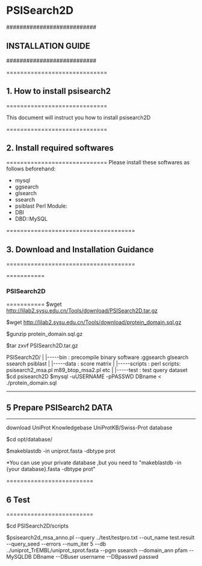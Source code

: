 # PSISearch2D
\###########################  

##   INSTALLATION GUIDE  ##  

\###########################

=============================  

## 1. How to install psisearch2  

=============================  

This document will instruct you how to install psisearch2D

=============================  

## 2. Install required softwares  

=============================
Please install these softwares as follows beforehand:  

* mysql
* ggsearch
* glsearch
* ssearch
* psiblast
Perl Module:
* DBI
* DBD::MySQL

=====================================  

## 3. Download and Installation Guidance  

=====================================  

===========  

### PSISearch2D  

===========
$wget http://lilab2.sysu.edu.cn/Tools/download/PSISearch2D.tar.gz  

$wget http://lilab2.sysu.edu.cn/Tools/download/protein_domain.sql.gz  

$gunzip protein_domain.sql.gz  

$tar zxvf PSISearch2D.tar.gz  

PSISearch2D/
     |
     |-----bin : precompile binary software :ggsearch glsearch ssearch psiblast
     |
     |-----data : score matrix 
     |
     |-----scripts : perl scripts: psisearch2_msa.pl m89_btop_msa2.pl etc
     |
     |-----test : test query dataset
 $cd psisearch2D
 $mysql -uUSERNAME -pPASSWD DBname < ./protein_domain.sql

------------------------  

## 5 Prepare PSISearch2 DATA  

------------------------  

download UniProt Knowledgebase UniProtKB/Swiss-Prot database  

$cd opt/database/  

$makeblastdb -in uniprot.fasta -dbtype prot 

 
*You can use your private database ,but you need to "makeblastdb -in {your database}.fasta -dbtype prot"
 

=========================  

## 6 Test  

=========================  

$cd PSISearch2D/scripts  

$psisearch2d_msa_anno.pl --query ../test/testpro.txt --out_name test.result --query_seed --errors --num_iter 5 --db ../uniprot_TrEMBL/uniprot_sprot.fasta --pgm ssearch --domain_ann pfam --MySQLDB DBname --DBuser username --DBpasswd passwd
